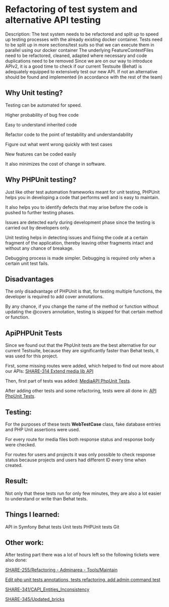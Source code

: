 # Refactoring of test system and alternative API testing

Description: The test system needs to be refactored and split up to speed up testing processes with the already existing docker container. Tests need to be split up in more sections/test suits so that we can execute them in parallel using our docker container The underlying FeatureContextFiles need to be refactored, cleaned, adapted where necessary and code duplications need to be removed Since we are on our way to introduce APIv2, it is a good time to check if our current Testsuite (Behat) is adequately equipped to extensively test our new API. If not an alternative should be found and implemented (in accordance with the rest of the team)

## Why Unit testing?

Testing can be automated for speed.

Higher probability of bug free code

Easy to understand inherited code

Refactor code to the point of testability and understandability

Figure out what went wrong quickly with test cases

New features can be coded easily

It also minimizes the cost of change in software.

## Why PHPUnit testing?

Just like other test automation frameworks meant for unit testing, PHPUnit helps you in developing a code that performs well and is easy to maintain.

It also helps you to identify defects that may arise before the code is pushed to further testing phases.

Issues are detected early during development phase since the testing is carried out by developers only.

Unit testing helps in detecting issues and fixing the code at a certain fragment of the application, thereby leaving other fragments intact and without any chance of breakage.

Debugging process is made simpler. Debugging is required only when a certain unit test fails.

## Disadvantages

The only disadvantage of PHPUnit is that, for testing multiple functions, the developer is required to add cover annotations.

By any chance, if you change the name of the method or function without updating the @covers annotation, testing is skipped for that certain method or function.

## ApiPHPUnit Tests

Since we found out that the PhpUnit tests are the best alternative for our current Testsuite, because they are significantly faster than Behat tests, it was used for this project. 

First, some missing routes were added, which helped to find out more about our APIs:
[SHARE-314 Extend media lib API](https://github.com/Catrobat/Catroweb/pull/622)

Then, first part of tests was added: [MediaAPI PhpUnit Tests](https://github.com/Catrobat/Catroweb/pull/681).

After adding other tests and some refactoring, tests were all done in: [API PhpUnit Tests](https://github.com/Catrobat/Catroweb/pull/760).

## Testing: 

For the purposes of these tests **WebTestCase** class, fake database entries and PHP Unit assertions were used.

For every route for media files both response status and response body were checked.

For routes for users and projects it was only possible to check response status because projects and users had different ID every time when created.

## Result: 
Not only that these tests run for only few minutes, they are also a lot easier to understand or write than Behat tests.

## Things I learned:
API in Symfony
Behat tests
Unit tests
PHPUnit tests
Git

## Other work: 

After testing part there was a lot of hours left so the following tickets were also done:

[SHARE-255/Refactoring - Adminarea - Tools/Maintain](https://github.com/Catrobat/Catroweb/pull/779)

[Edit php unit tests annotations, tests refactoring, add admin command test](https://github.com/Catrobat/Catroweb/pull/805)

[SHARE-341/CAPI_Entities_Inconsistency](https://github.com/Catrobat/Catroweb/pull/818)

[SHARE-345/Updated_bricks](https://github.com/Catrobat/Catroweb/pull/850)

